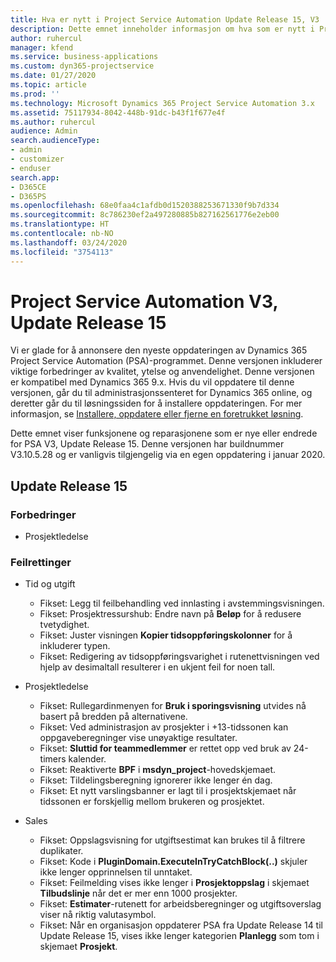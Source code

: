 ```yaml
---
title: Hva er nytt i Project Service Automation Update Release 15, V3
description: Dette emnet inneholder informasjon om hva som er nytt i Project Service Automation Update Release 15, V3.
author: ruhercul
manager: kfend
ms.service: business-applications
ms.custom: dyn365-projectservice
ms.date: 01/27/2020
ms.topic: article
ms.prod: ''
ms.technology: Microsoft Dynamics 365 Project Service Automation 3.x
ms.assetid: 75117934-8042-448b-91dc-b43f1f677e4f
ms.author: ruhercul
audience: Admin
search.audienceType:
- admin
- customizer
- enduser
search.app:
- D365CE
- D365PS
ms.openlocfilehash: 68e0faa4c1afdb0d1520388253671330f9b7d334
ms.sourcegitcommit: 8c786230ef2a497280885b827162561776e2eb00
ms.translationtype: HT
ms.contentlocale: nb-NO
ms.lasthandoff: 03/24/2020
ms.locfileid: "3754113"
---
```

# <a name="project-service-automation-v3-update-release-15"></a>Project Service Automation V3, Update Release 15

Vi er glade for å annonsere den nyeste oppdateringen av Dynamics 365 Project Service Automation (PSA)-programmet. Denne versjonen inkluderer viktige forbedringer av kvalitet, ytelse og anvendelighet. Denne versjonen er kompatibel med Dynamics 365 9.x. Hvis du vil oppdatere til denne versjonen, går du til administrasjonssenteret for Dynamics 365 online, og deretter går du til løsningssiden for å installere oppdateringen. For mer informasjon, se [Installere, oppdatere eller fjerne en foretrukket løsning](https://docs.microsoft.com/power-platform/admin/install-remove-preferred-solution).

Dette emnet viser funksjonene og reparasjonene som er nye eller endrede for PSA V3, Update Release 15. Denne versjonen har buildnummer V3.10.5.28 og er vanligvis tilgjengelig via en egen oppdatering i januar 2020.

## <a name="update-release-15"></a>Update Release 15 

### <a name="enhancements"></a>Forbedringer

- Prosjektledelse

### <a name="bug-fixes"></a>Feilrettinger

- Tid og utgift

  - Fikset: Legg til feilbehandling ved innlasting i avstemmingsvisningen.
  - Fikset: Prosjektressurshub: Endre navn på **Beløp** for å redusere tvetydighet.
  - Fikset: Juster visningen **Kopier tidsoppføringskolonner** for å inkluderer typen.
  - Fikset: Redigering av tidsoppføringsvarighet i rutenettvisningen ved hjelp av desimaltall resulterer i en ukjent feil for noen tall.

- Prosjektledelse

  - Fikset: Rullegardinmenyen for **Bruk i sporingsvisning** utvides nå basert på bredden på alternativene.
  - Fikset: Ved administrasjon av prosjekter i +13-tidssonen kan oppgaveberegninger vise unøyaktige resultater.
  - Fikset: **Sluttid for teammedlemmer** er rettet opp ved bruk av 24-timers kalender.
  - Fikset: Reaktiverte **BPF** i **msdyn_project**-hovedskjemaet.
  - Fikset: Tildelingsberegning ignorerer ikke lenger én dag.
  - Fikset: Et nytt varslingsbanner er lagt til i prosjektskjemaet når tidssonen er forskjellig mellom brukeren og prosjektet.

- Sales

  - Fikset: Oppslagsvisning for utgiftsestimat kan brukes til å filtrere duplikater.
  - Fikset: Kode i **PluginDomain.ExecuteInTryCatchBlock(..)** skjuler ikke lenger opprinnelsen til unntaket.
  - Fikset: Feilmelding vises ikke lenger i **Prosjektoppslag** i skjemaet **Tilbudslinje** når det er mer enn 1000 prosjekter.
  - Fikset: **Estimater**-rutenett for arbeidsberegninger og utgiftsoverslag viser nå riktig valutasymbol.
  - Fikset: Når en organisasjon oppdaterer PSA fra Update Release 14 til Update Release 15, vises ikke lenger kategorien **Planlegg** som tom i skjemaet **Prosjekt**.
